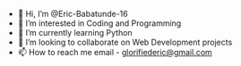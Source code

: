 - 👋 Hi, I’m @Eric-Babatunde-16
- 👀 I’m interested in Coding and Programming
- 🌱 I’m currently learning Python
- 💞️ I’m looking to collaborate on Web Development projects
- 📫 How to reach me email - glorifiederic@gmail.com

<!---
Eric-Babatunde-16/Eric-Babatunde-16 is a ✨ special ✨ repository because its `README.md` (this file) appears on your GitHub profile.
You can click the Preview link to take a look at your changes.
--->
